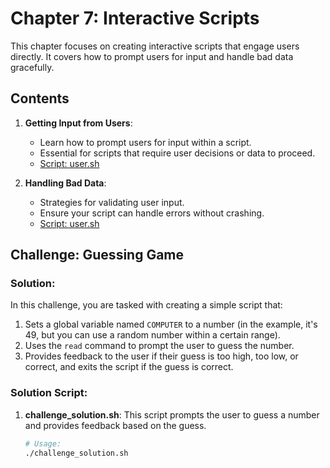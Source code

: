# Chapter 7: Interactive Scripts

This chapter focuses on creating interactive scripts that engage users directly. It covers how to prompt users for input and handle bad data gracefully.

## Contents

1. **Getting Input from Users**:
   - Learn how to prompt users for input within a script.
   - Essential for scripts that require user decisions or data to proceed.
   - [Script: user.sh](user.sh)

2. **Handling Bad Data**:
   - Strategies for validating user input.
   - Ensure your script can handle errors without crashing.
   - [Script: user.sh](user.sh)

## Challenge: Guessing Game

### Solution:

In this challenge, you are tasked with creating a simple script that:

1. Sets a global variable named `COMPUTER` to a number (in the example, it's 49, but you can use a random number within a certain range).
2. Uses the `read` command to prompt the user to guess the number.
3. Provides feedback to the user if their guess is too high, too low, or correct, and exits the script if the guess is correct.

### Solution Script:

1. **challenge_solution.sh**: This script prompts the user to guess a number and provides feedback based on the guess.
   ```bash
   # Usage:
   ./challenge_solution.sh
